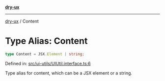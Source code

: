 [**dry-ux**](../README.md)

***

[dry-ux](../globals.md) / Content

# Type Alias: Content

```ts
type Content = JSX.Element | string;
```

Defined in: [src/ui-utils/UIUtil.interface.ts:6](https://github.com/navedr/dry-ux/blob/86c22f6b530b5213bb68b86926f9eb34d851fb9f/src/ui-utils/UIUtil.interface.ts#L6)

Type alias for content, which can be a JSX element or a string.
